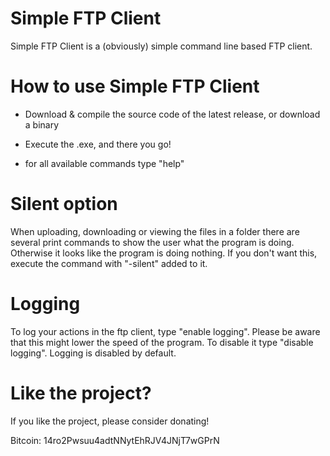 Simple FTP Client
===============

Simple FTP Client is a (obviously) simple command line based FTP client.

How to use Simple FTP Client
=========================

* Download & compile the source code of the latest release, or download a binary

* Execute the .exe, and there you go!

* for all available commands type "help"

Silent option
===========

When uploading, downloading or viewing the files in a folder there are several print commands
to show the user what the program is doing. Otherwise it looks like the program is doing nothing.
If you don't want this, execute the command with "-silent" added to it.

Logging
============

To log your actions in the ftp client, type "enable logging". Please be aware that this might
lower the speed of the program. To disable it type "disable logging".
Logging is disabled by default.

Like the project?
=================

If you like the project, please consider donating!

Bitcoin: 14ro2Pwsuu4adtNNytEhRJV4JNjT7wGPrN
